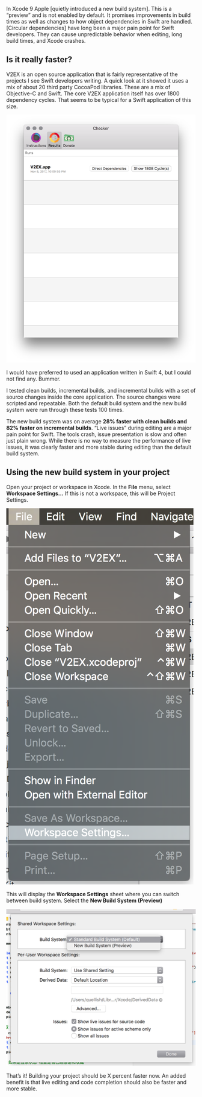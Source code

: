 In Xcode 9 Apple [quietly introduced a new build system].  This is a “preview” and is not enabled by default. It promises improvements in build times as well as changes to how object dependencies in Swift are handled. 
[Circular dependencies] have long been a major pain point for Swift developers. They can cause unpredictable behavior when editing, long build times, and Xcode crashes.

## Is it really faster?
V2EX is an open source application that is fairly representative of the projects I see Swift developers writing. A quick look at it showed it uses a mix of about 20 third party CocoaPod libraries. These are a mix of Objective-C and Swift. The core V2EX application itself has over 1800 dependency cycles. That seems to be typical for a Swift application of this size. 

![1808 cycles](1808cycles.png "1808 cycles")

I would have preferred to used an application written in Swift 4, but I could not find any. Bummer.

I tested clean builds, incremental builds, and incremental builds with a set of source changes inside the core application. The source changes were scripted and repeatable. Both the default build system and the new build system were run through these tests 100 times.

The new build system was on average **28% faster with clean builds and 82% faster on incremental builds**. 
“Live issues” during editing are a major pain point for Swift. The tools crash, issue presentation is slow and often just plain wrong. While there is no way to measure the performance of live issues, it was clearly faster and more stable during editing than the default build system.

## Using the new build system in your project

Open your project or workspace in Xcode.
In the **File** menu, select **Workspace Settings…** If this is not a workspace, this will be Project Settings.

![File menu](filemenu.png "File menu")


This will display the **Workspace Settings** sheet where you can switch between build system. Select the **New Build System (Preview)**

![Workspace Settings](newbuildsystem.png "Workspace Settings")

That’s it! Building your project should be X percent faster now. An added benefit is that live editing and code completion should also be faster and more stable. 